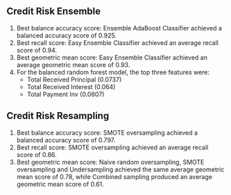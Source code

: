 
## Credit Risk Ensemble

1. Best balance accuracy score: Ensemble AdaBoost Classifier achieved a balanced accuracy score of 0.925.
2. Best recall score: Easy Ensemble Classifier achieved an average recall score of 0.94.
3. Best geometric mean score: Easy Ensemble Classifier achieved an average geometric mean score of 0.93.
4. For the balanced random forest model, the top three features were:
    * Total Received Principal (0.0737)
    * Total Received Interest (0.064)
    * Total Payment Inv (0.0607)

## Credit Risk Resampling

1. Best balance accuracy score: SMOTE oversampling achieved a balanced accuracy score of 0.797.
2. Best recall score: SMOTE oversampling achieved an average recall score of 0.86.
3. Best geometric mean score: Naive random oversampling, SMOTE oversampling and Undersampling achieved the same average geometric mean score of 0.78, while Combined sampling produced an average geometric mean score of 0.61.
